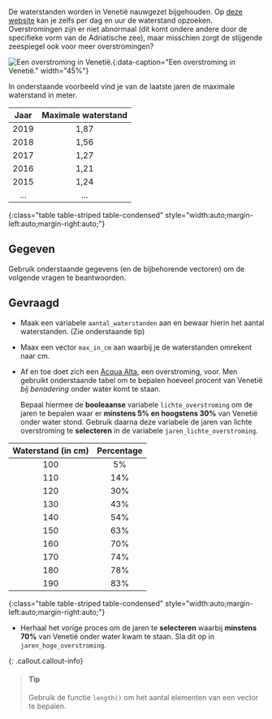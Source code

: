 De waterstanden worden in Venetië nauwgezet bijgehouden. Op <a href="https://www.comune.venezia.it/node/6214" target="_blank">deze website</a> kan je zelfs per dag en uur de waterstand opzoeken. Overstromingen zijn er niet abnormaal (dit komt ondere andere door de specifieke vorm van de Adriatische zee), maar misschien zorgt de stijgende zeespiegel ook voor meer overstromingen?

![Een overstroming in Venetië.](media/egor-gordeev.jpg "Foto door Egor Gordeev op Unsplash."){:data-caption="Een overstroming in Venetië." width="45%"}

In onderstaande voorbeeld vind je van de laatste jaren de maximale waterstand in meter.

| Jaar  | Maximale waterstand | 
|:-----:|:-----:|
| 2019  | 1,87   |
| 2018  | 1,56   |
| 2017  | 1,27   |
| 2016  | 1,21   |
| 2015  | 1,24   |
| ...   | ...   |
{:class="table table-striped table-condensed" style="width:auto;margin-left:auto;margin-right:auto;"}

## Gegeven

Gebruik onderstaande gegevens (en de bijbehorende vectoren) om de volgende vragen te beantwoorden.

## Gevraagd

- Maak een variabele `aantal_waterstanden` aan en bewaar hierin het aantal waterstanden. (Zie onderstaande tip)

- Maax een vector `max_in_cm` aan waarbij je de waterstanden omrekent naar cm.

- Af en toe doet zich een <a href="https://en.wikipedia.org/wiki/Acqua_alta" target="_blank">Acqua Alta</a>, een overstroming, voor.
Men gebruikt onderstaande tabel om te bepalen hoeveel procent van Venetië *bij benadering* onder water komt te staan.

  Bepaal hiermee de **booleaanse** variabele `lichte_overstroming` om de jaren te bepalen waar er **minstens 5% en hoogstens 30%** van Venetië onder water stond. Gebruik daarna deze variabele de jaren van lichte overstroming te **selecteren** in de variabele `jaren_lichte_overstroming`.

| Waterstand (in cm)  | Percentage | 
|:----:|:-------:|
| 100  | 5%   |
| 110  | 14%  |
| 120  | 30%  |
| 130  | 43%  |
| 140  | 54%  |
| 150  | 63%  |
| 160  | 70%  |
| 170  | 74%  |
| 180  | 78%  |
| 190  | 83%  |
{:class="table table-striped table-condensed" style="width:auto;margin-left:auto;margin-right:auto;"}

- Herhaal het vorige proces om de jaren te **selecteren** waarbij **minstens 70%** van Venetië onder water kwam te staan. Sla dit op in `jaren_hoge_overstroming`.


{: .callout.callout-info}
>#### Tip
>
> Gebruik de functie `length()` om het aantal elementen van een vector te bepalen.